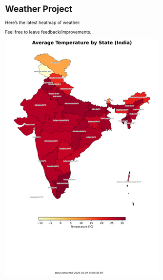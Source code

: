 # Weather Project

Here’s the latest heatmap of weather:

Feel free to leave feedback/improvements.

![India Heatmap](docs/assets/india_heatmap.png?v=01C298)
